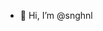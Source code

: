 - 👋 Hi, I’m @snghnl


<!---
snghnl/snghnl is a ✨ special ✨ repository because its `README.md` (this file) appears on your GitHub profile.
You can click the Preview link to take a look at your changes.
--->
